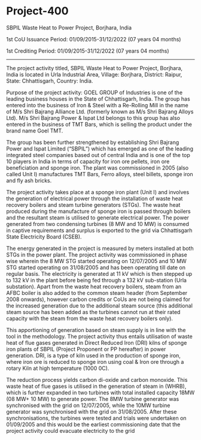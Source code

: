 # Project-400
SBPIL Waste Heat to Power Project, Borjhara, India

1st CoU Issuance Period: 01/09/2015-31/12/2022 (07 years 04 months)

1st Crediting Period: 01/09/2015-31/12/2022 (07 years 04 months)
____________
The project activity titled, SBPIL Waste Heat to Power Project, Borjhara, India is located in
Urla Industrial Area, Village: Borjhara, District: Raipur, State: Chhattisgarh, Country: India.

Purpose of the project activity:
GOEL GROUP of Industries is one of the leading business houses in the State of Chhattisgarh,
India. The group has entered into the business of Iron & Steel with a Re-Rolling Mill in the name
of M/s Shri Bajrang Alliance Ltd. (formerly known as M/s Shri Bajrang Alloys Ltd). M/s Shri
Bajrang Power & Ispat Ltd belongs to this group has also entered in the business of TMT Bars,
which is selling the product under the brand name Goel TMT.

The group has been further strengthened by establishing Shri Bajrang Power and Ispat Limited
(“SBPIL”) which has emerged as one of the leading integrated steel companies based out of central
India and is one of the top 10 players in India in terms of capacity for iron ore pellets, iron ore
beneficiation and sponge iron. The plant was commissioned in 2005 (also called Unit I)
manufactures TMT Bars, Ferro alloys, steel billets, sponge iron and fly ash bricks. 

The project activity takes place at a sponge iron plant (Unit I) and involves the generation of electrical power
through the installation of waste heat recovery boilers and steam turbine generators (STGs). The
waste heat produced during the manufacture of sponge iron is passed through boilers and the
resultant steam is utilised to generate electrical power. The power generated from two condensing
turbines (8 MW and 10 MW) is consumed in captive requirements and surplus is exported to the
grid via Chhattisgarh State Electricity Board (CSEB). 

The energy generated in the project is
measured by meters installed at both STGs in the power plant. The project activity was
commissioned in phase wise wherein the 8 MW STG started operating on 12/07/2005 and 10 MW
STG started operating on 31/08/2005 and has been operating till date on regular basis.
The electricity is generated at 11 kV which is then stepped up to 132 kV in the plant before being
fed through a 132 kV sub-station (Urla substation). Apart from the waste heat recovery boilers,
steam from an AFBC boiler is also added to the common steam header (from September 2008
onwards), however carbon credits or CoUs are not being claimed for the increased generation due to
the additional steam source (this additional steam source has been added as the turbines cannot run
at their rated capacity with the steam from the waste heat recovery boilers only). 

This apportioning
of generation based on steam supply is in line with the tool in the methodology. The project activity
thus entails utilisation of waste heat of flue gases generated in Direct Reduced Iron (DRI) kilns of
sponge iron plants of SBPIL (Project Proponent or PP hereafter) in power generation. DRI, is a
type of kiln used in the production of sponge iron, where iron ore is reduced to sponge iron using
coal & Iron ore through a rotary Kiln at high temperature (1000 0C). 

The reduction process yields
carbon di-oxide and carbon monoxide. This waste heat of flue gases is utilised in the generation of
steam in (WHRB), which is further expanded in two turbines with total installed capacity 18MW
(08 MW+ 10 MW) to generate power. The 8MW turbine generator was synchronised with the grid
on 12/07/2005, while the 10MW turbine generator was synchronised with the grid on 31/08/2005.
After these synchronisations, the turbines were tested and trials were undertaken on 01/09/2005 and
this would be the earliest commissioning date that the project activity could evacuate electricity to
the grid
